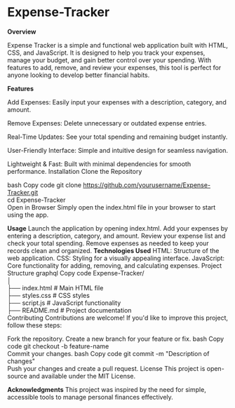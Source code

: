 # Expense-Tracker
**Overview**

Expense Tracker is a simple and functional web application built with HTML, CSS, and JavaScript. It is designed to help you track your expenses, manage your budget, and gain better control over your spending. With features to add, remove, and review your expenses, this tool is perfect for anyone looking to develop better financial habits.

**Features**

Add Expenses: Easily input your expenses with a description, category, and amount.

Remove Expenses: Delete unnecessary or outdated expense entries.

Real-Time Updates: See your total spending and remaining budget instantly.

User-Friendly Interface: Simple and intuitive design for seamless navigation.

Lightweight & Fast: Built with minimal dependencies for smooth performance.
Installation
Clone the Repository

bash
Copy code
git clone https://github.com/yourusername/Expense-Tracker.git  
cd Expense-Tracker  
Open in Browser
Simply open the index.html file in your browser to start using the app.

**Usage**
Launch the application by opening index.html.
Add your expenses by entering a description, category, and amount.
Review your expense list and check your total spending.
Remove expenses as needed to keep your records clean and organized.
**Technologies Used**
HTML: Structure of the web application.
CSS: Styling for a visually appealing interface.
JavaScript: Core functionality for adding, removing, and calculating expenses.
Project Structure
graphql
Copy code
Expense-Tracker/  
│  
├── index.html       # Main HTML file  
├── styles.css       # CSS styles  
├── script.js        # JavaScript functionality  
├── README.md        # Project documentation  
Contributing
Contributions are welcome! If you'd like to improve this project, follow these steps:

Fork the repository.
Create a new branch for your feature or fix.
bash
Copy code
git checkout -b feature-name  
Commit your changes.
bash
Copy code
git commit -m "Description of changes"  
Push your changes and create a pull request.
License
This project is open-source and available under the MIT License.

**Acknowledgments**
This project was inspired by the need for simple, accessible tools to manage personal finances effectively.
